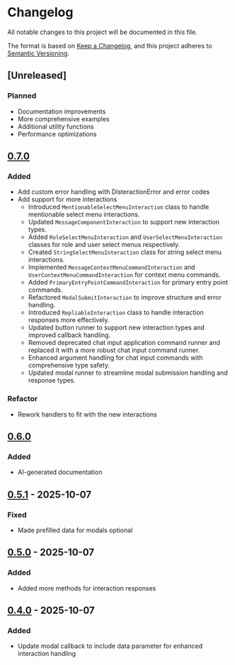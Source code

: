 # Changelog

All notable changes to this project will be documented in this file.

The format is based on [Keep a Changelog](https://keepachangelog.com/en/1.0.0/),
and this project adheres to [Semantic Versioning](https://semver.org/spec/v2.0.0.html).

## [Unreleased]

### Planned

-   Documentation improvements
-   More comprehensive examples
-   Additional utility functions
-   Performance optimizations

## [0.7.0]

### Added

-   Add custom error handling with DisteractionError and error codes
-   Add support for more interactions
    -   Introduced `MentionableSelectMenuInteraction` class to handle mentionable select menu interactions.
    -   Updated `MessageComponentInteraction` to support new interaction types.
    -   Added `RoleSelectMenuInteraction` and `UserSelectMenuInteraction` classes for role and user select menus respectively.
    -   Created `StringSelectMenuInteraction` class for string select menu interactions.
    -   Implemented `MessageContextMenuCommandInteraction` and `UserContextMenuCommandInteraction` for context menu commands.
    -   Added `PrimaryEntryPointCommandInteraction` for primary entry point commands.
    -   Refactored `ModalSubmitInteraction` to improve structure and error handling.
    -   Introduced `RepliableInteraction` class to handle interaction responses more effectively.
    -   Updated button runner to support new interaction types and improved callback handling.
    -   Removed deprecated chat input application command runner and replaced it with a more robust chat input command runner.
    -   Enhanced argument handling for chat input commands with comprehensive type safety.
    -   Updated modal runner to streamline modal submission handling and response types.

### Refactor

-   Rework handlers to fit with the new interactions

[0.7.0]: https://github.com/tuasananh/disteractions/releases/tag/v0.7.0

## [0.6.0]

### Added

-   AI-generated documentation

[0.6.0]: https://github.com/tuasananh/disteractions/releases/tag/v0.6.0

## [0.5.1] - 2025-10-07

### Fixed

-   Made prefilled data for modals optional

[0.5.1]: https://github.com/tuasananh/disteractions/releases/tag/v0.5.1

## [0.5.0] - 2025-10-07

### Added

-   Added more methods for interaction responses

[0.5.0]: https://github.com/tuasananh/disteractions/releases/tag/v0.5.0

## [0.4.0] - 2025-10-07

### Added

-   Update modal callback to include data parameter for enhanced interaction handling

[0.4.0]: https://github.com/tuasananh/disteractions/releases/tag/v0.4.0
